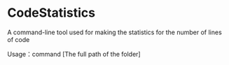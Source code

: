 CodeStatistics
==============
A command-line tool used for making the statistics for the number of lines of code

Usage：command [The full path of the folder]
